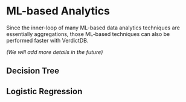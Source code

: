 # ML-based Analytics

Since the inner-loop of many ML-based data analytics techniques are essentially aggregations, those ML-based techniques can also be performed faster with VerdictDB.

*(We will add more details in the future)*


## Decision Tree


## Logistic Regression


